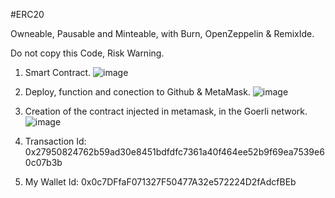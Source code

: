 #ERC20

Owneable, Pausable and Minteable, with Burn, OpenZeppelin & RemixIde.

Do not copy this Code, Risk Warning.

  1. Smart Contract.
![image](https://user-images.githubusercontent.com/42863568/200575272-9a754679-5984-4278-b68d-61eca6107032.png)

  2. Deploy, function and conection to Github & MetaMask.
![image](https://user-images.githubusercontent.com/42863568/200577025-0e4223d2-c784-4baf-b8b0-6283caa3f0e3.png)

  3. Creation of the contract injected in metamask, in the Goerli network.
  ![image](https://user-images.githubusercontent.com/42863568/200579942-f21127f0-f41a-41fe-a95b-9c3f4ea6a047.png)

  4. Transaction Id: 0x27950824762b59ad30e8451bdfdfc7361a40f464ee52b9f69ea7539e60c07b3b

  5. My Wallet Id: 0x0c7DFfaF071327F50477A32e572224D2fAdcfBEb
